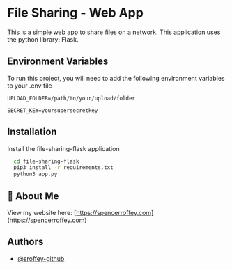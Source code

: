 
# File Sharing - Web App

This is a simple web app to share files on a network. This application uses the python library: Flask.

## Environment Variables

To run this project, you will need to add the following environment variables to your .env file

`UPLOAD_FOLDER=/path/to/your/upload/folder`

`SECRET_KEY=yoursupersecretkey`

## Installation

Install the file-sharing-flask application

```bash
  cd file-sharing-flask
  pip3 install -r requirements.txt
  python3 app.py
```
    
## 🚀 About Me
View my website here: [https://spencerroffey.com](https://spencerroffey.com)


## Authors

- [@sroffey-github](https://www.github.com/sroffey-github)

